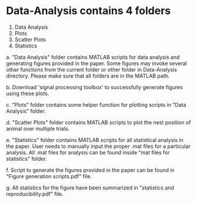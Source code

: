 # Data-Analysis contains 4 folders

1. Data Analysis
2. Plots
3. Scatter Plots
4. Statistics

a. "Data Analysis" folder contains MATLAB scripts for data analysis and generating figures provided in the paper. Some figures may invoke several other functions from the current folder or other folder in Data-Analysis directory. Please make sure that all folders are in the MATLAB path.

b. Download 'signal processing toolbox' to successfully generate figures using these plots.

c. "Plots" folder contains some helper function for plotting scripts in "Data Analysis" folder.

d. "Scatter Plots" folder contains MATLAB scripts to plot the nest position of animal over multiple trials.

e. "Statistics" folder contains MATLAB scripts for all statistical analysis in the paper. User needs to manually input the proper .mat files for a particular analysis. All .mat files for analysis can be found inside "mat files for statistics" folder.

f. Script to generate the figures provided in the paper can be found in "Figure generation scripts.pdf" file.

g. All statistics for the figure have been summarized in "statistics and reproducibility.pdf" file.